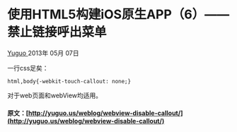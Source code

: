 #  使用HTML5构建iOS原生APP（6）——禁止链接呼出菜单 

[ Yuguo ](http://yuguo.us) 2013年 05月 07日 

一行css足矣： 
    
    
    html,body{-webkit-touch-callout: none;}
    

对于web页面和webView均适用。 
#### 原文：[http://yuguo.us/weblog/webview-disable-callout/](http://yuguo.us/weblog/webview-disable-callout/)